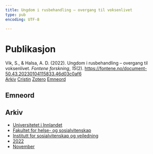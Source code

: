 ```yaml
---
title: Ungdom i rusbehandling – overgang til voksenlivet
type: pub
encoding: UTF-8

---
```

<h1>Publikasjon</h1>
<article id="csl-bib-container-PMPA4KYT" class="csl-bib-container">
  <div class="csl-bib-body"> <div class="csl-entry">Vik, S., &#38; Halsa, A. D. (2022). Ungdom i rusbehandling – overgang til voksenlivet. <i>Fontene forskning</i>, <i>15</i>(2). <a href="https://fontene.no/document-50.43.20230104115833.46d03c0af6">https://fontene.no/document-50.43.20230104115833.46d03c0af6</a></div> </div>
  <div class="csl-bib-buttons">
    <a href="#taxonomy-article-PMPA4KYT" alt="archive" class="csl-bib-button">Arkiv</a>
    <a href="https://app.cristin.no/results/show.jsf?id=2080940" alt="Cristin" class="csl-bib-button">Cristin</a>
    <a href="http://zotero.org/groups/5881554/items/PMPA4KYT" alt="Zotero" class="csl-bib-button">Zotero</a>
    <a href="#keywords-article-PMPA4KYT" alt="keywords" class="csl-bib-button">Emneord</a>
  </div>
  <div id="csl-bib-meta-container-PMPA4KYT"></div>
</article>
<div id="csl-bib-meta-PMPA4KYT" class="csl-bib-meta">
  <article id="keywords-article-PMPA4KYT" class="keywords-article">
    <h1>Emneord</h1>
    
  </article>
  <article id="taxonomy-article-PMPA4KYT" class="taxonomy-article">
    <h1>Arkiv</h1>
    <ul>
      <li><a href="{{< params subfolder >}}nn/archive/?key=3DCRN523">Universitetet i Innlandet</a></li>
      <li><a href="{{< params subfolder >}}nn/archive/?key=IDKFS3MX">Fakultet for helse- og sosialvitenskap</a></li>
      <li><a href="{{< params subfolder >}}nn/archive/?key=CU4VFGCV">Institutt for sosialvitenskap og veiledning</a></li>
      <li><a href="{{< params subfolder >}}nn/archive/?key=7UTH2T35">2022</a></li>
      <li><a href="{{< params subfolder >}}nn/archive/?key=YN9FA8HE">November</a></li>
    </ul>
  </article>
</div>
